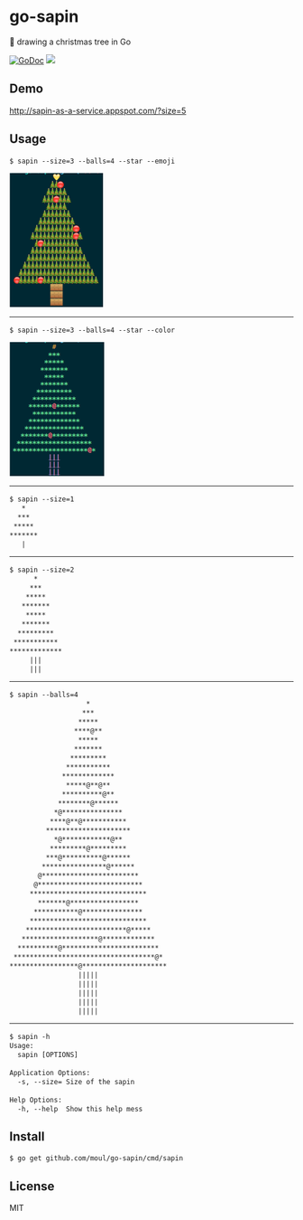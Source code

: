 # go-sapin
:christmas_tree: drawing a christmas tree in Go

[![GoDoc](https://godoc.org/github.com/moul/go-sapin?status.svg)](https://godoc.org/github.com/moul/go-sapin)
[![](https://img.shields.io/badge/appspot-sapin-blue.svg)](http://sapin-as-a-service.appspot.com/?size=5)

## Demo

http://sapin-as-a-service.appspot.com/?size=5

## Usage

```console
$ sapin --size=3 --balls=4 --star --emoji
```
![](https://raw.githubusercontent.com/moul/go-sapin/master/assets/sapin-size3-balls4-star-emoji.png)

---

```console
$ sapin --size=3 --balls=4 --star --color
```
![](https://raw.githubusercontent.com/moul/go-sapin/master/assets/sapin-size3-balls4-star-color.png)

---

```console
$ sapin --size=1
   *
  ***
 *****
*******
   |
```

---

```console
$ sapin --size=2
      *
     ***
    *****
   *******
    *****
   *******
  *********
 ***********
*************
     |||
     |||
```

---

```console
$ sapin --balls=4
                   *
                  ***
                 *****
                ****@**
                 *****
                *******
               *********
              ***********
             *************
              *****@**@**
             **********@**
            ********@******
           *@***************
          ****@**@***********
         *********************
           *@************@**
          *********@*********
         ***@**********@******
        ****************@******
       @************************
      @**************************
     *****************************
       *******@*****************
      ***********@***************
     *****************************
    *************************@*****
   *******************@*************
  **********@************************
 ***********************************@*
*****************@*********************
                 |||||
                 |||||
                 |||||
                 |||||
                 |||||
```

---

```console
$ sapin -h
Usage:
  sapin [OPTIONS]

Application Options:
  -s, --size= Size of the sapin

Help Options:
  -h, --help  Show this help mess
```

## Install

```console
$ go get github.com/moul/go-sapin/cmd/sapin
```

## License

MIT
